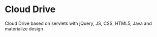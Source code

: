 # Cloud Drive
Cloud Drive based on servlets with jQuery, JS, CSS, HTML5, Java and materialize design 
